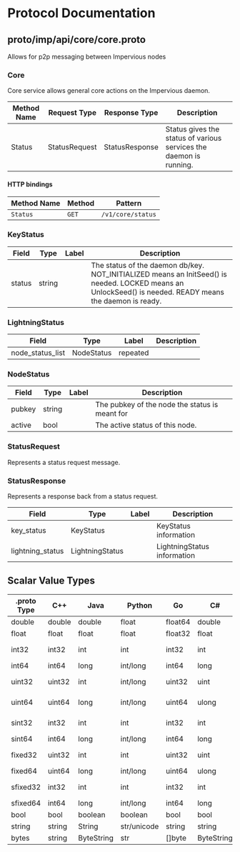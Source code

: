# Protocol Documentation
<a name="top"></a>

<!--
## Table of Contents

- [proto/imp/api/core/core.proto](#proto/imp/api/core/core.proto)
    - [KeyStatus](#core.KeyStatus)
    - [LightningStatus](#core.LightningStatus)
    - [NodeStatus](#core.NodeStatus)
    - [StatusRequest](#core.StatusRequest)
    - [StatusResponse](#core.StatusResponse)
  
    - [Core](#core.Core)
  
- [Scalar Value Types](#scalar-value-types)



<a name="proto/imp/api/core/core.proto"></a>
<p align="right"><a href="#top">Top</a></p>

-->

## proto/imp/api/core/core.proto
Allows for p2p messaging between Impervious nodes



<a name="core.Core"></a>

### Core
Core service allows general core actions on the Impervious daemon.

| Method Name | Request Type | Response Type | Description |
| ----------- | ------------ | ------------- | ------------|
| Status | StatusRequest | StatusResponse | Status gives the status of various services the daemon is running. |


#### HTTP bindings

| Method Name | Method | Pattern |
| ----------- | ------ | ------- |
| `Status` | `GET` | `/v1/core/status` <!-- end services -->



<a name="core.KeyStatus"></a>

### KeyStatus



| Field | Type | Label | Description |
| ----- | ---- | ----- | ----------- |
| status | string |  | The status of the daemon db/key. NOT_INITIALIZED means an InitSeed() is needed. LOCKED means an UnlockSeed() is needed. READY means the daemon is ready. |






<a name="core.LightningStatus"></a>

### LightningStatus



| Field | Type | Label | Description |
| ----- | ---- | ----- | ----------- |
| node_status_list | NodeStatus | repeated |  |






<a name="core.NodeStatus"></a>

### NodeStatus



| Field | Type | Label | Description |
| ----- | ---- | ----- | ----------- |
| pubkey | string |  | The pubkey of the node the status is meant for |
| active | bool |  | The active status of this node. |






<a name="core.StatusRequest"></a>

### StatusRequest
Represents a status request message.






<a name="core.StatusResponse"></a>

### StatusResponse
Represents a response back from a status request.


| Field | Type | Label | Description |
| ----- | ---- | ----- | ----------- |
| key_status | KeyStatus |  | KeyStatus information |
| lightning_status | LightningStatus |  | LightningStatus information |





 <!-- end messages -->

 <!-- end enums -->

 <!-- end HasExtensions -->

## Scalar Value Types

| .proto Type | C++ | Java | Python | Go | C# | PHP | Ruby |
| ----------- | --- | ---- | ------ | -- | -- | --- | ---- |
| <a name="double" /> double | double | double | float | float64 | double | float | Float |
| <a name="float" /> float | float | float | float | float32 | float | float | Float |
| <a name="int32" /> int32 | int32 | int | int | int32 | int | integer | Bignum or Fixnum (as required) |
| <a name="int64" /> int64 | int64 | long | int/long | int64 | long | integer/string | Bignum |
| <a name="uint32" /> uint32 | uint32 | int | int/long | uint32 | uint | integer | Bignum or Fixnum (as required) |
| <a name="uint64" /> uint64 | uint64 | long | int/long | uint64 | ulong | integer/string | Bignum or Fixnum (as required) |
| <a name="sint32" /> sint32 | int32 | int | int | int32 | int | integer | Bignum or Fixnum (as required) |
| <a name="sint64" /> sint64 | int64 | long | int/long | int64 | long | integer/string | Bignum |
| <a name="fixed32" /> fixed32 | uint32 | int | int | uint32 | uint | integer | Bignum or Fixnum (as required) |
| <a name="fixed64" /> fixed64 | uint64 | long | int/long | uint64 | ulong | integer/string | Bignum |
| <a name="sfixed32" /> sfixed32 | int32 | int | int | int32 | int | integer | Bignum or Fixnum (as required) |
| <a name="sfixed64" /> sfixed64 | int64 | long | int/long | int64 | long | integer/string | Bignum |
| <a name="bool" /> bool | bool | boolean | boolean | bool | bool | boolean | TrueClass/FalseClass |
| <a name="string" /> string | string | String | str/unicode | string | string | string | String (UTF-8) |
| <a name="bytes" /> bytes | string | ByteString | str | []byte | ByteString | string | String (ASCII-8BIT) |

